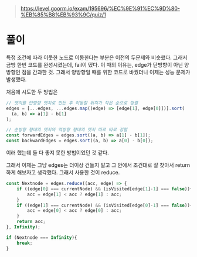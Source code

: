 > https://level.goorm.io/exam/195696/%EC%9E%91%EC%9D%80-%EB%85%B8%EB%93%9C/quiz/1

# 풀이

특정 조건에 따라 이웃한 노드로 이동한다는 부분은 이전의 두문제와 비슷했다.
그래서 금방 한번 코드를 완성시켰는데,
fail이 떴다. 이 때의 이유는, edge가 단방향이 아닌 양방향인 점을 간과한 것.
그래서 양방향일 때를 위한 코드로 바꿨더니 이제는 성능 문제가 발생했다.

처음에 시도한 두 방법은

```js
// 엣지를 단방향 엣지로 만든 후 이동할 위치가 작은 순으로 정렬
edges = [...edges, ...edges.map((edge) => [edge[1], edge[0]])].sort(
  (a, b) => a[1] - b[1]
);

// 순방향 형태의 엣지와 역방향 형태의 엣지 따로 따로 정렬
const forwardEdges = edges.sort((a, b) => a[1] - b[1]);
const backwardEdges = edges.sort((a, b) => a[0] - b[0]);
```

이러 했는데 둘 다 좋지 못한 방법이었던 것 같다.

그래서 이제는 그냥 edges는 더이상 건들지 말고 그 안에서 조건대로 잘 찾아서 return하게 해보자고 생각했다.
그래서 사용한 것이 reduce.

```js
const Nextnode = edges.reduce((acc, edge) => {
    if ((edge[0] === currentNode) && (isVisited[edge[1]-1] === false)){
        acc = edge[1] < acc ? edge[1] : acc;
    }
    if ((edge[1] === currentNode) && (isVisited[edge[0]-1] === false)){
        acc = edge[0] < acc ? edge[0] : acc;
    }
    return acc;
}, Infinity);

if (Nextnode === Infinity){
    break;
}
```
